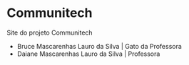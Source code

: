 # Communitech

Site do projeto Communitech

- Bruce Mascarenhas Lauro da Silva | Gato da Professora
- Daiane Mascarenhas Lauro da Silva | Professora

